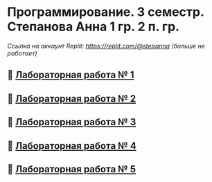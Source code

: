 # Программирование. 3 семестр. Степанова Анна 1 гр. 2 п. гр.
*Ссылка на аккаунт Replit: https://replit.com/@stepanna (больше не работает)*
## :link: [Лабораторная работа № 1](https://github.com/Stepanova-Anna/Programming-2/blob/main/ЛР%201/README.md)
## :link: [Лабораторная работа № 2](https://github.com/Stepanova-Anna/Programming-2/blob/main/ЛР%202/README.md)
## :link: [Лабораторная работа № 3](https://github.com/Stepanova-Anna/Programming-2/blob/main/ЛР%203/README.md)
## :link: [Лабораторная работа № 4](https://github.com/Stepanova-Anna/Programming-2/blob/main/ЛР%204/README.md)
## :link: [Лабораторная работа № 5](https://github.com/Stepanova-Anna/Programming-2/blob/main/ЛР%205/README.md)
